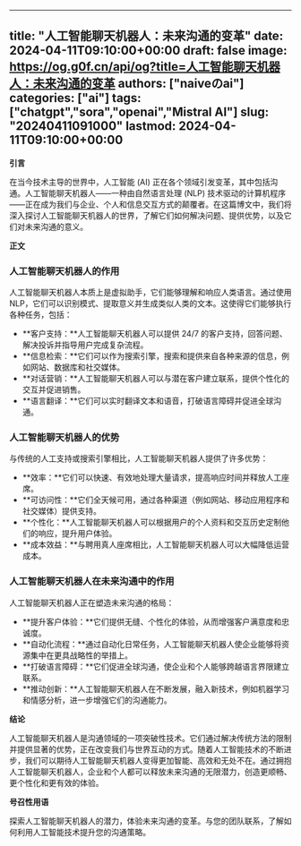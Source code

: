 
---
title: "人工智能聊天机器人：未来沟通的变革"
date: 2024-04-11T09:10:00+00:00
draft: false
image: https://og.g0f.cn/api/og?title=人工智能聊天机器人：未来沟通的变革
authors: ["naiveのai"]
categories: ["ai"]
tags: ["chatgpt","sora","openai","Mistral AI"]
slug: "20240411091000"
lastmod: 2024-04-11T09:10:00+00:00
---
**引言**

在当今技术主导的世界中，人工智能 (AI) 正在各个领域引发变革，其中包括沟通。人工智能聊天机器人——一种由自然语言处理 (NLP) 技术驱动的计算机程序——正在成为我们与企业、个人和信息交互方式的颠覆者。在这篇博文中，我们将深入探讨人工智能聊天机器人的世界，了解它们如何解决问题、提供优势，以及它们对未来沟通的意义。

**正文**

### 人工智能聊天机器人的作用

人工智能聊天机器人本质上是虚拟助手，它们能够理解和响应人类语言。通过使用 NLP，它们可以识别模式、提取意义并生成类似人类的文本。这使得它们能够执行各种任务，包括：

- **客户支持：**人工智能聊天机器人可以提供 24/7 的客户支持，回答问题、解决投诉并指导用户完成复杂流程。
- **信息检索：**它们可以作为搜索引擎，搜索和提供来自各种来源的信息，例如网站、数据库和社交媒体。
- **对话营销：**人工智能聊天机器人可以与潜在客户建立联系，提供个性化的交互并促进销售。
- **语言翻译：**它们可以实时翻译文本和语音，打破语言障碍并促进全球沟通。

### 人工智能聊天机器人的优势

与传统的人工支持或搜索引擎相比，人工智能聊天机器人提供了许多优势：

- **效率：**它们可以快速、有效地处理大量请求，提高响应时间并释放人工座席。
- **可访问性：**它们全天候可用，通过各种渠道（例如网站、移动应用程序和社交媒体）提供支持。
- **个性化：**人工智能聊天机器人可以根据用户的个人资料和交互历史定制他们的响应，提升用户体验。
- **成本效益：**与聘用真人座席相比，人工智能聊天机器人可以大幅降低运营成本。

### 人工智能聊天机器人在未来沟通中的作用

人工智能聊天机器人正在塑造未来沟通的格局：

- **提升客户体验：**它们提供无缝、个性化的体验，从而增强客户满意度和忠诚度。
- **自动化流程：**通过自动化日常任务，人工智能聊天机器人使企业能够将资源集中在更具战略性的举措上。
- **打破语言障碍：**它们促进全球沟通，使企业和个人能够跨越语言界限建立联系。
- **推动创新：**人工智能聊天机器人在不断发展，融入新技术，例如机器学习和情感分析，进一步增强它们的沟通能力。

**结论**

人工智能聊天机器人是沟通领域的一项突破性技术。它们通过解决传统方法的限制并提供显著的优势，正在改变我们与世界互动的方式。随着人工智能技术的不断进步，我们可以期待人工智能聊天机器人变得更加智能、高效和无处不在。通过拥抱人工智能聊天机器人，企业和个人都可以释放未来沟通的无限潜力，创造更顺畅、更个性化和更有效的体验。

**号召性用语**

探索人工智能聊天机器人的潜力，体验未来沟通的变革。与您的团队联系，了解如何利用人工智能技术提升您的沟通策略。